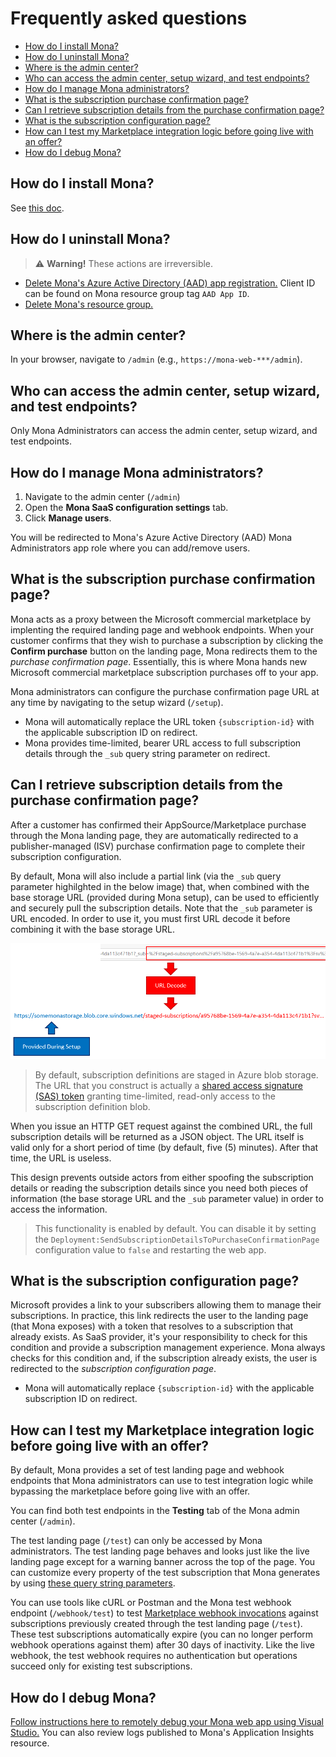 # Frequently asked questions

* [How do I install Mona?](#how-do-i-install-mona)
* [How do I uninstall Mona?](#how-do-i-uninstall-mona)
* [Where is the admin center?](#where-is-the-admin-center)
* [Who can access the admin center, setup wizard, and test endpoints?](#who-can-access-the-admin-center-setup-wizard-and-test-endpoints)
* [How do I manage Mona administrators?](#how-do-i-manage-mona-administrators)
* [What is the subscription purchase confirmation page?](#what-is-the-subscription-purchase-confirmation-page)
* [Can I retrieve subscription details from the purchase confirmation page?](#can-i-retrieve-subscription-details-from-the-purchase-confirmation-page)
* [What is the subscription configuration page?](#what-is-the-subscription-configuration-page)
* [How can I test my Marketplace integration logic before going live with an offer?](#what-is-the-subscription-configuration-page)
* [How do I debug Mona?](#how-do-i-debug-mona)

## How do I install Mona?

See [this doc](../README.md/#how-do-i-get-started-with-mona-saas).

## How do I uninstall Mona?

> ⚠️ __Warning!__ These actions are irreversible.

* [Delete Mona's Azure Active Directory (AAD) app registration.](https://docs.microsoft.com/azure/active-directory/develop/howto-remove-app#remove-an-application-authored-by-you-or-your-organization) Client ID can be found on Mona resource group tag `AAD App ID`.
* [Delete Mona's resource group.](https://docs.microsoft.com/azure/azure-resource-manager/management/delete-resource-group?tabs=azure-portal#delete-resource-group)

## Where is the admin center?

In your browser, navigate to `/admin` (e.g., `https://mona-web-***/admin`).

## Who can access the admin center, setup wizard, and test endpoints?

Only Mona Administrators can access the admin center, setup wizard, and test endpoints. 

## How do I manage Mona administrators?

1. Navigate to the admin center (`/admin`)
2. Open the __Mona SaaS configuration settings__ tab.
3. Click __Manage users__. 

You will be redirected to Mona's Azure Active Directory (AAD) Mona Administrators app role where you can add/remove users.

## What is the subscription purchase confirmation page?

Mona acts as a proxy between the Microsoft commercial marketplace by implenting the required landing page and webhook endpoints. When your customer confirms that they wish to purchase a subscription by clicking the __Confirm purchase__ button on the landing page, Mona redirects them to the _purchase confirmation page_. Essentially, this is where Mona hands new Microsoft commercial marketplace subscription purchases off to your app.

Mona administrators can configure the purchase confirmation page URL at any time by navigating to the setup wizard (`/setup`).

* Mona will automatically replace the URL token `{subscription-id}` with the applicable subscription ID on redirect.
* Mona provides time-limited, bearer URL access to full subscription details through the `_sub` query string parameter on redirect.

## Can I retrieve subscription details from the purchase confirmation page?

After a customer has confirmed their AppSource/Marketplace purchase through the Mona landing page, they are automatically redirected to a publisher-managed (ISV) purchase confirmation page to complete their subscription configuration.

By default, Mona will also include a partial link (via the `_sub` query parameter highilghted in the below image) that, when combined with the base storage URL (provided during Mona setup), can be used to efficiently and securely pull the subscription details. Note that the `_sub` parameter is URL encoded. In order to use it, you must first URL decode it before combining it with the base storage URL.

![Subscription details URL construction](images/complete-redirect-url.PNG)

> By default, subscription definitions are staged in Azure blob storage. The URL that you construct is actually a [shared access signature (SAS) token](https://docs.microsoft.comazure/storage/common/storage-sas-overview#sas-token) granting time-limited, read-only access to the subscription definition blob.

When you issue an HTTP GET request against the combined URL, the full subscription details will be returned as a JSON object. The URL itself is valid only for a short period of time (by default, five (5) minutes). After that time, the URL is useless.

This design prevents outside actors from either spoofing the subscription details or reading the subscription details since you need both pieces of information (the base storage URL and the `_sub` parameter value) in order to access the information.

> This functionality is enabled by default. You can disable it by setting the `Deployment:SendSubscriptionDetailsToPurchaseConfirmationPage` configuration value to `false` and restarting the web app.

## What is the subscription configuration page?

Microsoft provides a link to your subscribers allowing them to manage their subscriptions. In practice, this link redirects the user to the landing page (that Mona exposes) with a token that resolves to a subscription that already exists. As SaaS provider, it's your responsibility to check for this condition and provide a subscription management experience. Mona always checks for this condition and, if the subscription already exists, the user is redirected to the _subscription configuration page_.

* Mona will automatically replace `{subscription-id}` with the applicable subscription ID on redirect.

## How can I test my Marketplace integration logic before going live with an offer?

By default, Mona provides a set of test landing page and webhook endpoints that Mona administrators can use to test integration logic while bypassing the marketplace before going live with an offer.

You can find both test endpoints in the __Testing__ tab of the Mona admin center (`/admin`).

The test landing page (`/test`) can only be accessed by Mona administrators. The test landing page behaves and looks just like the live landing page except for a warning banner across the top of the page. You can customize every property of the test subscription that Mona generates by using [these query string parameters](https://github.com/microsoft/mona-saas/blob/357aa09039f9c8c0dfd324cdd7903b3dbdef88c6/Mona.SaaS/Mona.SaaS.Web/Controllers/SubscriptionController.cs#L591).

You can use tools like cURL or Postman and the Mona test webhook endpoint (`/webhook/test`) to test [Marketplace webhook invocations](https://docs.microsoft.com/azure/marketplace/partner-center-portal/pc-saas-fulfillment-api-v2#implementing-a-webhook-on-the-saas-service) against subscriptions previously created through the test landing page (`/test`). These test subscriptions automatically expire (you can no longer perform webhook operations against them) after 30 days of inactivity. Like the live webhook, the test webhook requires no authentication but operations succeed only for existing test subscriptions.

## How do I debug Mona?

[Follow instructions here to remotely debug your Mona web app using Visual Studio.](https://docs.microsoft.com/en-us/azure/app-service/troubleshoot-dotnet-visual-studio#remotedebug) You can also review logs published to Mona's Application Insights resource.



